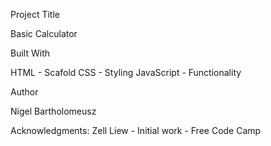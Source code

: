 Project Title

Basic Calculator

Built With

HTML - Scafold
CSS - Styling
JavaScript - Functionality

Author

Nigel Bartholomeusz

Acknowledgments:
Zell Liew - Initial work - Free Code Camp
